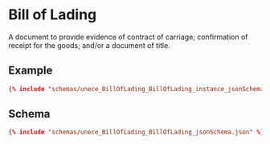 # Bill of Lading
A document to provide evidence of contract of carriage; confirmation of receipt for the goods; and/or a document of title.

## Example
```json
{% include "schemas/unece_BillOfLading_BillOfLading_instance_jsonSchema.json" %}
```

## Schema
```json
{% include "schemas/unece_BillOfLading_BillOfLading_jsonSchema.json" %}
```
